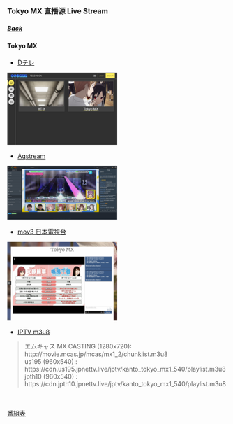 ### Tokyo MX 直播源 Live Stream
##### [Back](../readme.md)

#### Tokyo MX
- <a target="_blank" rel="noopener noreferrer" href="http://dsgstng.herokuapp.com/tv">Dテレ</a><br>
<img src="../Img/dsgstng.JPG" alt="dsgstng" width="50%">

- <a target="_blank" rel="noopener noreferrer" href="https://aqstream.com/jp/tmx/Tokyo-MX">Aqstream</a><br>
<img src="../Img/aqstream.png" alt="aqstream" width="50%">

- <a target="_blank" rel="noopener noreferrer" href="http://mov3.co/tokyomx/">mov3 日本電視台</a><br>
<img src="../Img/mov3.jpeg" alt="mov3.co" width="50%">

- <a target="_blank" rel="noopener noreferrer" href="https://github.com/imDazui/Tvlist-awesome-m3u-m3u8#%E7%A8%B3%E5%AE%9A%E5%9C%B0%E5%9D%80">IPTV </a><a target="_blank" rel="noopener noreferrer" href="https://yamcode.com/FuwF14dxih">m3u8</a><br>
<blockquote>
エムキャス MX CASTING (1280x720): http://movie.mcas.jp/mcas/mx1_2/chunklist.m3u8<br>
us195 (960x540) : https://cdn.us195.jpnettv.live/jptv/kanto_tokyo_mx1_540/playlist.m3u8<br>
jpth10 (960x540) : https://cdn.jpth10.jpnettv.live/jptv/kanto_tokyo_mx1_540/playlist.m3u8<br>
</blockquote><br>



<br>
<a target="_blank" rel="noopener noreferrer" href="https://s.mxtv.jp/bangumi/">番組表</a>

<!--
<hr>
##### 付費 Paid<br>
- <a target="_blank" rel="noopener noreferrer" href="http://www.isakuraiptv.com/">iSakura</a><br>
- <a target="_blank" rel="noopener noreferrer" href="https://sky-stream.info/">Sky Stream</a><br>
- <a target="_blank" rel="noopener noreferrer" href="https://joytv.com.tw/">Joytv TW</a><br>
-->
